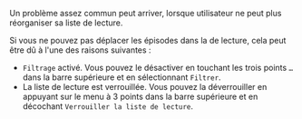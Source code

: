 Un problème assez commun peut arriver, lorsque utilisateur ne peut plus réorganiser sa liste de lecture.

Si vous ne pouvez pas déplacer les épisodes dans la de lecture, cela peut être dû à l'une des raisons suivantes :

- `Filtrage` activé. Vous pouvez le désactiver en touchant les trois points `…` dans la barre supérieure et en sélectionnant `Filtrer`.
- La liste de lecture est verrouillée. Vous pouvez la déverrouiller en appuyant sur le menu à 3 points dans la barre supérieure et en décochant `Verrouiller la liste de lecture`.

